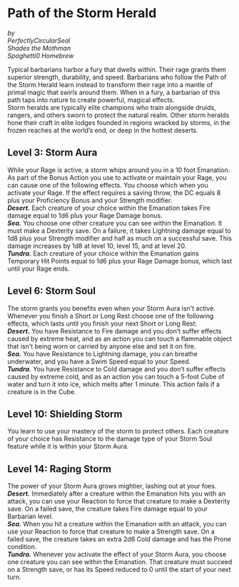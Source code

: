 # Path of the Storm Herald
*by*  
*PerfectlyCircularSeal*  
*Shades the Mothman*  
*Spaghetti0 Homebrew*  

Typical barbarians harbor a fury that dwells within. Their rage grants them superior strength, durability, and speed. Barbarians who follow the Path of the Storm Herald learn instead to transform their rage into a mantle of primal magic that swirls around them. When in a fury, a barbarian of this path taps into nature to create powerful, magical effects.  
Storm heralds are typically elite champions who train alongside druids, rangers, and others sworn to protect the natural realm. Other storm heralds hone their craft in elite lodges founded in regions wracked by storms, in the frozen reaches at the world’s end, or deep in the hottest deserts.

## Level 3: Storm Aura
While your Rage is active, a storm whips around you in a 10 foot Emanation. As part of the Bonus Action you use to activate or maintain your Rage, you can cause one of the following effects. You choose which when you activate your Rage. If the effect requires a saving throw, the DC equals 8 plus your Proficiency Bonus and your Strength modifier.  
***Desert.*** Each creature of your choice within the Emanation takes Fire damage equal to 1d6 plus your Rage Damage bonus.  
***Sea.*** You choose one other creature you can see within the Emanation. It must make a Dexterity save. On a failure, it takes Lightning damage equal to 1d8 plus your Strength modifier and half as much on a successful save. This damage increases by 1d8 at level 10, level 15, and at level 20.  
***Tundra.*** Each creature of your choice within the Emanation gains Temporary Hit Points equal to 1d6 plus your Rage Damage bonus, which last until your Rage ends.

## Level 6: Storm Soul
The storm grants you benefits even when your Storm Aura isn't active. Whenever you finish a Short or Long Rest choose one of the following effects, which lasts until you finish your next Short or Long Rest:  
***Desert.*** You have Resistance to Fire damage and you don’t suffer effects caused by extreme heat, and as an action you can touch a flammable object that isn't being worn or carried by anyone else and set it on fire.  
***Sea.*** You have Resistance to Lightning damage, you can breathe underwater, and you have a Swim Speed equal to your Speed.  
***Tundra.*** You have Resistance to Cold damage and you don’t suffer effects caused by extreme cold, and as an action you can touch a 5-foot Cube of water and turn it into ice, which melts after 1 minute. This action fails if a creature is in the Cube.

## Level 10: Shielding Storm
You learn to use your mastery of the storm to protect others. Each creature of your choice has Resistance to the damage type of your Storm Soul feature while it is within your Storm Aura.

## Level 14: Raging Storm
The power of your Storm Aura grows mightier, lashing out at your foes.  
***Desert.*** Immediately after a creature within the Emanation hits you with an attack, you can use your Reaction to force that creature to make a Dexterity save. On a failed save, the creature takes Fire damage equal to your Barbarian level.  
***Sea.*** When you hit a creature within the Emanation with an attack, you can use your Reaction to force that creature to make a Strength save. On a failed save, the creature takes an extra 2d6 Cold damage and has the Prone condition.  
***Tundra.*** Whenever you activate the effect of your Storm Aura, you choose one creature you can see within the Emanation. That creature must succeed on a Strength save, or has its Speed reduced to 0 until the start of your next turn.